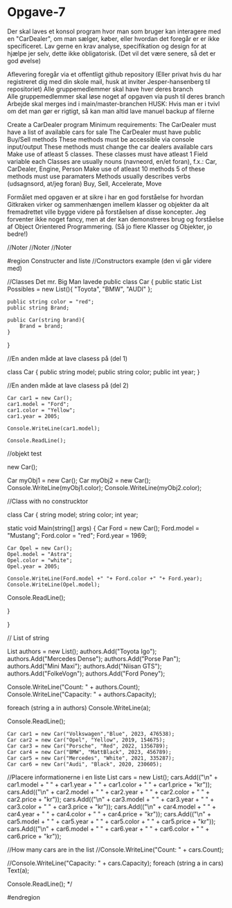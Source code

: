 # Opgave-7

Der skal laves et konsol program hvor man som bruger kan interagere med en "CarDealer", om man sælger, køber, eller hvordan det foregår er er ikke specificeret.
Lav gerne en krav analyse, specifikation og design for at hjælpe jer selv, dette ikke obligatorisk. (Det vil det være senere, så det er god øvelse)

Aflevering foregår via et offentligt github repository (Eller privat hvis du har registreret dig med din skole mail, husk at inviter Jesper-hansenberg til repositoriet)
Alle gruppemedlemmer skal have hver deres branch
Alle gruppemedlemmer skal løse noget af opgaven via push til deres branch
Arbejde skal merges ind i main/master-branchen
HUSK: Hvis man er i tvivl om det man gør er rigtigt, så kan man altid lave manuel backup af filerne

Create a CarDealer program
Minimum requirements:
    The CarDealer must have a list of available cars for sale
The CarDealer must have public Buy/Sell methods
These methods must be accessible via console input/output
These methods must change the car dealers available cars
Make use of atleast 5 classes.
These classes must have atleast 1 Field variable each
Classes are usually nouns (navneord, en/et foran), f.x.:
Car, CarDealer, Engine, Person
Make use of atleast 10 methods
5 of these methods must use paramaters
Methods usually describes verbs (udsagnsord, at/jeg foran)
Buy, Sell, Accelerate, Move

Formålet med opgaven er at sikre i har en god forståelse for hvordan Gitkraken virker og sammenhængen imellem klasser og objekter da alt fremadrettet ville bygge videre på forståelsen af disse koncepter. Jeg forventer ikke noget fancy, men at der kan demonstreres brug og forståelse af Object Orientered Programmering. (Så jo flere Klasser og Objekter, jo bedre!)



//Noter
//Noter
//Noter

#region Constructer and liste
//Constructors example (den vi går videre med)

//Classes Det mr. Big Man lavede
public class Car
{
    public static List<string> Possibles = new List<string>(){
        "Toyota", "BMW", "AUDI"
    };

    public string color = "red";
    public string Brand;

    public Car(string brand){
        Brand = brand;
    }
}


//En anden måde at lave clasess på (del 1)

class Car
{
    public string model;
    public string color;
    public int year;
}


//En anden måde at lave clasess på (del 2)

    Car car1 = new Car();
    car1.model = "Ford";
    car1.color = "Yellow";
    car1.year = 2005;

    Console.WriteLine(car1.model);

    Console.ReadLine();


//objekt test

new Car();

Car myObj1 = new Car();
Car myObj2 = new Car();
Console.WriteLine(myObj1.color);
Console.WriteLine(myObj2.color);


//Class with no construcktor

class Car 
{
  string model;
  string color;
  int year;

  static void Main(string[] args)
  {
    Car Ford = new Car();
    Ford.model = "Mustang";
    Ford.color = "red";
    Ford.year = 1969;

    Car Opel = new Car();
    Opel.model = "Astra";
    Opel.color = "white";
    Opel.year = 2005;

    Console.WriteLine(Ford.model +" "+ Ford.color +" "+ Ford.year);
    Console.WriteLine(Opel.model);

Console.ReadLine();

  }
  
}


// List of string

List<string> authors = new List<string>();
authors.Add("Toyota Igo");
authors.Add("Mercedes Dense");
authors.Add("Porse Pan");
authors.Add("Mini Maxi");
authors.Add("Niisan GTS");
authors.Add("FolkeVogn");
authors.Add("Ford Poney");

Console.WriteLine("Count: " + authors.Count);
Console.WriteLine("Capacity: " + authors.Capacity);

foreach (string a in authors)
    Console.WriteLine(a);

Console.ReadLine();

    Car car1 = new Car("Volkswagen","Blue", 2023, 476538);
    Car car2 = new Car("Opel", "Yellow", 2019, 154675);
    Car car3 = new Car("Porsche", "Red", 2022, 1356789);
    Car car4 = new Car("BMW", "MattBlack", 2023, 456789);
    Car car5 = new Car("Mercedes", "White", 2021, 335287);
    Car car6 = new Car("Audi", "Black", 2020, 230605);

//Placere informationerne i en liste 
List<string> cars = new List<string>();
cars.Add(("\n" + car1.model + " " + car1.year + " " + car1.color + " " + car1.price + "kr"));
cars.Add(("\n" + car2.model + " " + car2.year + " " + car2.color + " " + car2.price + "kr"));
cars.Add(("\n" + car3.model + " " + car3.year + " " + car3.color + " " + car3.price + "kr"));
cars.Add(("\n" + car4.model + " " + car4.year + " " + car4.color + " " + car4.price + "kr"));
cars.Add(("\n" + car5.model + " " + car5.year + " " + car5.color + " " + car5.price + "kr"));
cars.Add(("\n" + car6.model + " " + car6.year + " " + car6.color + " " + car6.price + "kr"));


//How many cars are in the list
//Console.WriteLine("Count: " + cars.Count);

//Console.WriteLine("Capacity: " + cars.Capacity);
foreach (string a in cars)
    Text(a);

Console.ReadLine();
*/

#endregion
